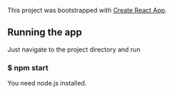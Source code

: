 This project was bootstrapped with [Create React App](https://github.com/facebook/create-react-app).

## Running the app

Just navigate to the project directory and run
### $ npm start

You need node.js installed.
